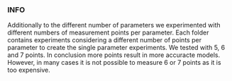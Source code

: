 ### INFO

Additionally to the different number of parameters we experimented with different numbers of measurement points per parameter. Each folder contains experiments considering a different number of points per parameter to create the single parameter experiments. We tested with 5, 6 and 7 points. In conclusion more points result in more accuracte models. However, in many cases it is not possible to measure 6 or 7 points as it is too expensive.
